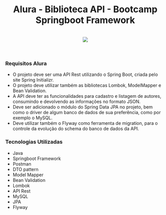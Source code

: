  <h1 align="center">
    Alura - Biblioteca API - Bootcamp Springboot Framework
</h1> 
<br>
<div align="center">
 <img src="https://i.imgur.com/ratBi0u.jpg"/>
</div>
<br>
<br>

### Requisitos Alura

- O projeto deve ser uma API Rest utilizando o Spring Boot, criada pelo site Spring Initializr.
- O projeto deve utilizar também as bibliotecas Lombok, ModelMapper e Bean Validation.
- A API deve ter as funcionalidades para cadastro e listagem de autores, consumindo e devolvendo as informações no formato JSON.
- Deve ser adicionado o módulo do Spring Data JPA no projeto, bem como o driver de algum banco de dados de sua preferência, como por exemplo o MySQL.
- Deve utilizar também o Flyway como ferramenta de migration, para o controle da evolução do schema do banco de dados da API.


### Tecnologias Utilizadas

- Java
- Springboot Framework
- Postman
- DTO pattern
- Model Mapper
- Bean Validation
- Lombok
- API Rest
- MySQL
- JPA
- Flyway
